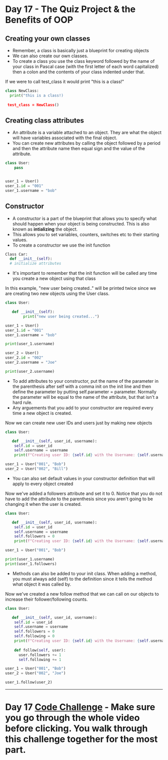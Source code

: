 # Day 17 - The Quiz Project & the Benefits of OOP

## Creating your own classes
- Remember, a class is basically just a blueprint for creating objects
- We can also create our own classes.
- To create a class you use the class keyword followed by the name of your class in Pascal case (with the first letter of each word capitalized) then a colon and the contents of your class indented under that.

If we were to call test_class it would print "this is a class!"
```python
class NewClass:
  print("this is a class!)
  
 test_class = NewClass()
 ```
 
## Creating class attributes
- An attribute is a variable attached to an object. They are what the object will have variables associated with the final object.
- You can create new attributes by calling the object followed by a period and then the attribute name then equal sign and the value of the attribute.
```python
class User:
    pass


user_1 = User()
user_1.id = "001"
user_1.username = "bob"
```

## Constructor

- A constructor is a part of the blueprint that allows you to specify what should happen when your object is being constructed. This is also known as **intializing** the object.
- This allows you to set variables, counters, switches etc to their starting values.
- To create a constructor we use the init function
```python
Class Car:
  def __init__(self):
  # initialize attributes
```
- It's important to remember that the init function will be called any time you create a new object using that class

In this example, "new user being created.." will be printed twice since we are creating two new objects using the User class.
```python
class User:

   def __init__(self):
        print("new user being created...")

user_1 = User()
user_1.id = "001"
user_1.username = "bob"

print(user_1.username)

user_2 = User()
user_2.id = "002"
user_2.username = "Joe"

print(user_2.username)
```
- To add attributes to your constructor, put the name of the parameter in the parenthesis after self with a comma init on the init line and then define the parameter by putting self.parameter = parameter. Normally the parameter will be equal to the name of the attribute, but that isn't a hard rule.
- Any arguements that you add to your constructor are required every time a new object is created.

Now we can create new user IDs and users just by making new objects
```python
class User:

   def __init__(self, user_id, username):
    self.id = user_id
    self.username = username
    print(f"Creating user ID: {self.id} with the Username: {self.username}")

user_1 = User("001", "Bob")
user_2 = User("002", "Bill")
```
- You can also set default values in your constructor definition that will apply to every object created

Now we've added a followers attribute and set it to 0. Notice that you do not have to add the attribute to the parenthesis since you aren't going to be changing it when the user is created.
```python
class User:

   def __init__(self, user_id, username):
    self.id = user_id
    self.username = username
    self.followers = 0
    print(f"Creating user ID: {self.id} with the Username: {self.username}")

user_1 = User("001", "Bob")

print(user_1.username)
print(user_1.followers)
```

- Methods can also be added to your init class. When adding a method, you must always add (self) to the definition since it tells the method what object it was called by.

Now we've created a new follow method that we can call on our objects to increase their follower/following counts.
```python
class User:

   def __init__(self, user_id, username):
    self.id = user_id
    self.username = username
    self.followers = 0
    self.following = 0
    print(f"Creating user ID: {self.id} with the Username: {self.username}")
    
    def follow(self, user):
      user.followers += 1
      self.following += 1

user_1 = User("001", "Bob")
user_2 = User("002", "Joe")

user_1.follow(user_2)
```
---
# Day 17 [Code Challenge](https://github.com/TroyCaywood/Python/tree/main/100%20Days%20of%20Code/CodeChallenges/Day_17-QuizGame) - Make sure you go through the whole video before clicking. You walk through this challenge together for the most part.


